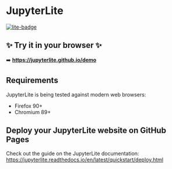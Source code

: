 # JupyterLite 

[![lite-badge](https://jupyterlite.rtfd.io/en/latest/_static/badge.svg)](https://ssp24.github.io/jupyterliterepo/)



## ✨ Try it in your browser ✨

➡️ **https://jupyterlite.github.io/demo**

## Requirements

JupyterLite is being tested against modern web browsers:

- Firefox 90+
- Chromium 89+

## Deploy your JupyterLite website on GitHub Pages

Check out the guide on the JupyterLite documentation: https://jupyterlite.readthedocs.io/en/latest/quickstart/deploy.html

